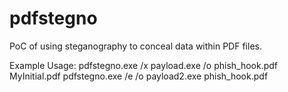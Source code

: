 # pdfstegno
PoC of using steganography to conceal data within PDF files. 

Example Usage:
    pdfstegno.exe /x payload.exe /o phish_hook.pdf MyInitial.pdf
    pdfstegno.exe /e /o payload2.exe phish_hook.pdf
    

